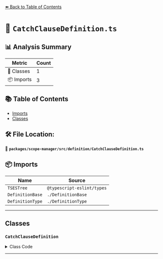 [⬅️ Back to Table of Contents](../../../../index.md)

# 📄 `CatchClauseDefinition.ts`

## 📊 Analysis Summary

| Metric | Count |
|--------|-------|
| 🧱 Classes | 1 |
| 📦 Imports | 3 |

## 📚 Table of Contents

- [Imports](#imports)
- [Classes](#classes)

## 🛠️ File Location:
📂 **`packages/scope-manager/src/definition/CatchClauseDefinition.ts`**

## 📦 Imports

| Name | Source |
|------|--------|
| `TSESTree` | `@typescript-eslint/types` |
| `DefinitionBase` | `./DefinitionBase` |
| `DefinitionType` | `./DefinitionType` |


---

## Classes

### `CatchClauseDefinition`

<details><summary>Class Code</summary>

```ts
export class CatchClauseDefinition extends DefinitionBase<
  DefinitionType.CatchClause,
  TSESTree.CatchClause,
  null,
  TSESTree.BindingName
> {
  public readonly isTypeDefinition = false;
  public readonly isVariableDefinition = true;

  constructor(name: TSESTree.BindingName, node: CatchClauseDefinition['node']) {
    super(DefinitionType.CatchClause, name, node, null);
  }
}
```
</details>


---